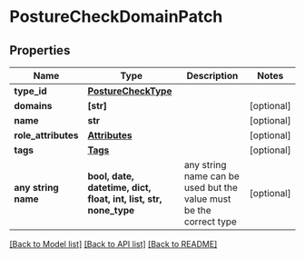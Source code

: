# PostureCheckDomainPatch


## Properties
Name | Type | Description | Notes
------------ | ------------- | ------------- | -------------
**type_id** | [**PostureCheckType**](PostureCheckType.md) |  | 
**domains** | **[str]** |  | [optional] 
**name** | **str** |  | [optional] 
**role_attributes** | [**Attributes**](Attributes.md) |  | [optional] 
**tags** | [**Tags**](Tags.md) |  | [optional] 
**any string name** | **bool, date, datetime, dict, float, int, list, str, none_type** | any string name can be used but the value must be the correct type | [optional]

[[Back to Model list]](../README.md#documentation-for-models) [[Back to API list]](../README.md#documentation-for-api-endpoints) [[Back to README]](../README.md)


